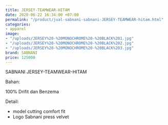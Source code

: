 ```yaml
---
title: JERSEY-TEAMWEAR-HITAM
date: 2020-06-22 16:34:00 +07:00
permalink: "/product/jual-sabnani-sabnani-JERSEY-TEAMWEAR-hitam.html"
categories:
- apparel
image:
- "/uploads/JERSEY%20-%20MONOCHROME%20-%20BLACK%201.jpg"
- "/uploads/JERSEY%20-%20MONOCHROME%20-%20BLACK%202.jpg"
- "/uploads/JERSEY%20-%20MONOCHROME%20-%20BLACK%203.jpg"
brand: SABNANI
price: 125000
---
```


SABNANI
JERSEY-TEAMWEAR-HITAM

Bahan:

100% Drifit dan Benzema


Detail:

- model cutting comfort fit
- Logo Sabnani press velvet